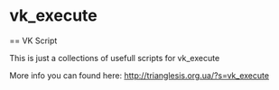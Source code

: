 # vk_execute
== VK Script

This is just a collections of usefull scripts for vk_execute

More info you can found here: http://trianglesis.org.ua/?s=vk_execute